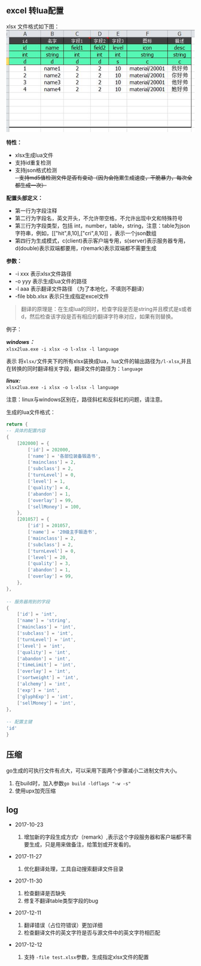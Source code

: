 ## excel 转lua配置

xlsx 文件格式如下图：  
![模板](xlsx.jpg)  

**特性：**

- xlsx生成lua文件
- 支持id重复检测
- 支持json格式检测  
~~- 支持md5值检测文件是否有变动（因为会拖累生成速度，干脆暴力，每次全都生成一次）~~

**配置头部定义：**  

- 第一行为字段注释
- 第二行为字段名，英文开头，不允许带空格，不允许出现中文和特殊符号
- 第三行为字段类型，包括 int，number，table，string，注意：table为json字符串，例如，[["hit",8,10],["cri",8,10]] ，表示一个json数组
- 第四行为生成模式，c(client)表示客户端专用，s(server)表示服务器专用，d(double)表示双端都要用，r(remark)表示双端都不需要生成


**参数：**

- -i xxx 表示xlsx文件路径
- -o yyy 表示生成lua文件的路径
- -l aaa 表示翻译文件路径 （为了本地化，不填则不翻译）
- -file bbb.xlsx 表示只生成指定excel文件

> 翻译的原理是：在生成lua的同时，检查字段是否是string并且模式是s或者d，然后检查该字段是否有相应的翻译字符串对应，如果有则替换。

例子：

***windows：***  
`xlsx2lua.exe -i xlsx -o l-xlsx -l language`

表示 将`xlsx/`文件夹下的所有xlsx装换成lua，lua文件的输出路径为`/l-xlsx`,并且在转换的同时翻译相关字段，翻译文件的路径为：`language`


***linux:***  
`xlsx2lua.exe -i xlsx -o l-xlsx -l language`

注意：linux与windows区别在，路径斜杠和反斜杠的问题，请注意。


生成的lua文件格式：

```lua
return {
-- 具体的配置内容
{
    [202000] = {
        ['id'] = 202000,
        ['name'] = '各部位装备锻造书',
        ['mainclass'] = 2,
        ['subclass'] = 2,
        ['turnLevel'] = 0,
        ['level'] = 1,
        ['quality'] = 4,
        ['abandon'] = 1,
        ['overlay'] = 99,
        ['sellMoney'] = 100,
    },
    [201057] = {
        ['id'] = 201057,
        ['name'] = '20级主手锻造书',
        ['mainclass'] = 2,
        ['subclass'] = 2,
        ['turnLevel'] = 0,
        ['level'] = 20,
        ['quality'] = 3,
        ['abandon'] = 1,
        ['overlay'] = 99,
    },
},

-- 服务器用到的字段
{
    ['id'] = 'int',
    ['name'] = 'string',
    ['mainclass'] = 'int',
    ['subclass'] = 'int',
    ['turnLevel'] = 'int',
    ['level'] = 'int',
    ['quality'] = 'int',
    ['abandon'] = 'int',
    ['timeLimit'] = 'int',
    ['overlay'] = 'int',
    ['sortweight'] = 'int',
    ['alchemy'] = 'int',
    ['exp'] = 'int',
    ['glyphExp'] = 'int',
    ['sellMoney'] = 'int',
},

-- 配置主键
'id'
}
```

## 压缩
go生成的可执行文件有点大，可以采用下面两个步骤减小二进制文件大小。

1. 在build时，加入参数`go build -ldflags "-w -s"` 
2. 使用upx加壳压缩

## log

- 2017-10-23

	1. 增加新的字段生成方式r（remark）,表示这个字段服务器和客户端都不需要生成，只是用来做备注，给策划或开发看的。

- 2017-11-27

	1. 优化翻译处理，工具自动搜索翻译文件目录

- 2017-11-30

	1. 检查翻译是否缺失
	2. 修复不翻译table类型字段的bug

- 2017-12-11

	1. 翻译错误（占位符错误）更加详细
	2. 检查翻译文件的英文字符是否与源文件中的英文字符相匹配

- 2017-12-12

	1. 支持 `-file test.xlsx`参数，生成指定xlsx文件的配置